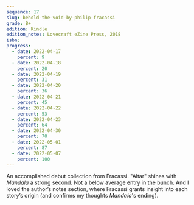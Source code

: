 ```yaml
---
sequence: 17
slug: behold-the-void-by-philip-fracassi
grade: B+
edition: Kindle
edition_notes: Lovecraft eZine Press, 2018
isbn:
progress:
  - date: 2022-04-17
    percent: 9
  - date: 2022-04-18
    percent: 20
  - date: 2022-04-19
    percent: 31
  - date: 2022-04-20
    percent: 36
  - date: 2022-04-21
    percent: 45
  - date: 2022-04-22
    percent: 53
  - date: 2022-04-23
    percent: 64
  - date: 2022-04-30
    percent: 70
  - date: 2022-05-01
    percent: 87
  - date: 2022-05-07
    percent: 100
---
```


An accomplished debut collection from Fracassi. "<span data-work-slug="altar-by-philip-fracassi">Altar</span>" shines with <span data-work-slug="mandala-by-philip-fracassi">_Mandala_</span> a strong second. Not a below average entry in the bunch. And I loved the author’s notes section, where Fracassi grants insight into each story’s origin (and confirms my thoughts _Mandala_'s ending).
